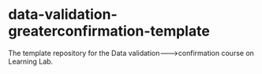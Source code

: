 # data-validation-greaterconfirmation-template
The template repository for the Data validation--->confirmation course on Learning Lab.
